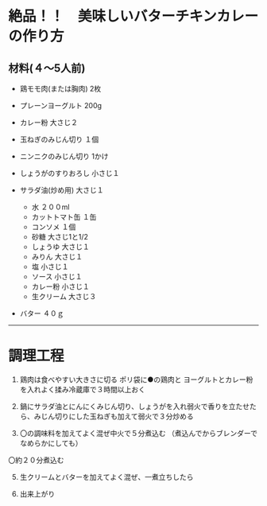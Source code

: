 # 絶品！！　美味しいバターチキンカレーの作り方


## 材料(４～5人前)

- 鶏モモ肉(または胸肉)       2枚
- プレーンヨーグルト        200g
- カレー粉              大さじ２
- 玉ねぎのみじん切り        １個
- ニンニクのみじん切り     1かけ
- しょうがのすりおろし   小さじ１
- サラダ油(炒め用)      大さじ１
  
  - 水                  ２００ml
  - カットトマト缶           １缶
  - コンソメ                １個
  - 砂糖            大さじ1と1/2
  - しょうゆ             大さじ１
  - みりん               大さじ１
  - 塩                  小さじ１
  - ソース               小さじ１
  - カレー粉             小さじ１
  - 生クリーム            大さじ３
- バター                 ４０ｇ
***

# 調理工程

1. 鶏肉は食べやすい大きさに切る ポリ袋に●の鶏肉と
ヨーグルトとカレー粉を入れよく揉み冷蔵庫で３時間以上おく

2. 鍋にサラダ油とにんにくみじん切り、しょうがを入れ弱火で香りを立たせたら、みじん切りにした玉ねぎも加えて弱火で３分炒める

3. 〇の調味料を加えてよく混ぜ中火で５分煮込む
（煮込んでからブレンダーでなめらかにしても）

〇約２０分煮込む

5. 生クリームとバターを加えてよく混ぜ、一煮立ちしたら

6. 出来上がり